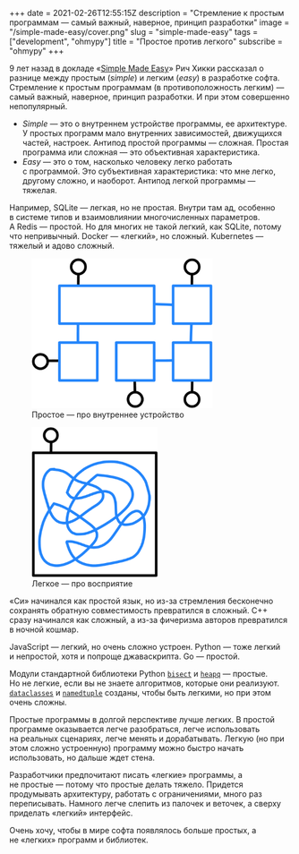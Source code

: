+++
date = 2021-02-26T12:55:15Z
description = "Стремление к простым программам  — самый важный, наверное, принцип разработки"
image = "/simple-made-easy/cover.png"
slug = "simple-made-easy"
tags = ["development", "ohmypy"]
title = "Простое против легкого"
subscribe = "ohmypy"
+++

9 лет назад в докладе «[Simple Made Easy](https://www.infoq.com/presentations/Simple-Made-Easy/)» Рич Хикки рассказал о разнице между простым (*simple*) и легким (*easy*) в разработке софта. Стремление к простым программам (в противоположность легким) — самый важный, наверное, принцип разработки. И при этом совершенно непопулярный.

- *Simple* — это о внутреннем устройстве программы, ее архитектуре. У простых программ мало внутренних зависимостей, движущихся частей, настроек. Антипод простой программы — сложная. Простая программа или сложная — это объективная характеристика.
- *Easy* — это о том, насколько человеку легко работать с программой. Это субъективная характеристика: что мне легко, другому сложно, и наоборот. Антипод легкой программы — тяжелая.

Например, SQLite — легкая, но не простая. Внутри там ад, особенно в системе типов и взаимовлиянии многочисленных параметров. А Redis — простой. Но для многих не такой легкий, как SQLite, потому что непривычный. Docker — «легкий», но сложный. Kubernetes — тяжелый и адово сложный.

<div class="row">
<div class="col-xs-12 col-sm-5">
<figure>
  <img alt="Простое" src="simlpe-made-easy-1.png" style="max-height: 268px;">
  <figcaption>Простое — про внутреннее устройство</figcaption>
</figure>
</div>
<div class="col-xs-12 col-sm-5 col-sm-offset-1">
<figure>
  <img alt="Легкое" src="simlpe-made-easy-2.png" style="max-height: 268px;">
  <figcaption>Легкое — про восприятие</figcaption>
</figure>
</div>
</div>

«Си» начинался как простой язык, но из-за стремления бесконечно сохранять обратную совместимость превратился в сложный. C++ сразу начинался как сложный, а из-за фичеризма авторов превратился в ночной кошмар.

JavaScript — легкий, но очень сложно устроен. Python — тоже легкий и непростой, хотя и попроще джаваскрипта. Go — простой.

Модули стандартной библиотеки Python [`bisect`](https://github.com/python/cpython/blob/3.9/Lib/bisect.py) и [`heapq`](https://github.com/python/cpython/blob/3.9/Lib/heapq.py) — простые. Но не легкие, если вы не знаете алгоритмов, которые они реализуют. [`dataclasses`](https://github.com/python/cpython/blob/3.9/Lib/dataclasses.py) и [`namedtuple`](https://github.com/python/cpython/blob/3.9/Lib/collections/__init__.py#L336) созданы, чтобы быть легкими, но при этом очень сложны.

Простые программы в долгой перспективе лучше легких. В простой программе оказывается легче разобраться, легче использовать на реальных сценариях, легче менять и дорабатывать. Легкую (но при этом сложно устроенную) программу можно быстро начать использовать, но дальше ждет стена.

Разработчики предпочитают писать «легкие» программы, а не простые — потому что простые делать тяжело. Придется продумывать архитектуру, работать с ограничениями, много раз переписывать. Намного легче слепить из палочек и веточек, а сверху приделать «легкий» интерфейс.

Очень хочу, чтобы в мире софта появлялось больше простых, а не «легких» программ и библиотек.
